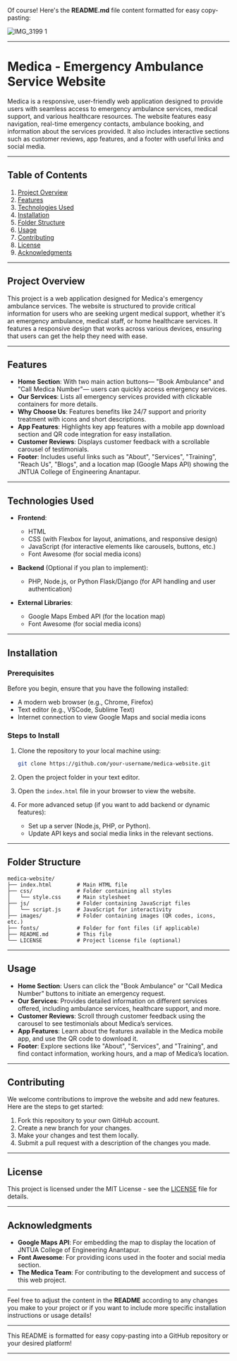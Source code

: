 Of course! Here's the **README.md** file content formatted for easy copy-pasting:

![IMG_3199 1](https://github.com/user-attachments/assets/3c2f9441-53ba-48a5-a6e8-22372194fd30)


---

# Medica - Emergency Ambulance Service Website

Medica is a responsive, user-friendly web application designed to provide users with seamless access to emergency ambulance services, medical support, and various healthcare resources. The website features easy navigation, real-time emergency contacts, ambulance booking, and information about the services provided. It also includes interactive sections such as customer reviews, app features, and a footer with useful links and social media.

---

## Table of Contents

1. [Project Overview](#project-overview)
2. [Features](#features)
3. [Technologies Used](#technologies-used)
4. [Installation](#installation)
5. [Folder Structure](#folder-structure)
6. [Usage](#usage)
7. [Contributing](#contributing)
8. [License](#license)
9. [Acknowledgments](#acknowledgments)

---

## Project Overview

This project is a web application designed for Medica's emergency ambulance services. The website is structured to provide critical information for users who are seeking urgent medical support, whether it's an emergency ambulance, medical staff, or home healthcare services. It features a responsive design that works across various devices, ensuring that users can get the help they need with ease.

---

## Features

- **Home Section**: With two main action buttons— "Book Ambulance" and "Call Medica Number"— users can quickly access emergency services.
- **Our Services**: Lists all emergency services provided with clickable containers for more details.
- **Why Choose Us**: Features benefits like 24/7 support and priority treatment with icons and short descriptions.
- **App Features**: Highlights key app features with a mobile app download section and QR code integration for easy installation.
- **Customer Reviews**: Displays customer feedback with a scrollable carousel of testimonials.
- **Footer**: Includes useful links such as "About", "Services", "Training", "Reach Us", "Blogs", and a location map (Google Maps API) showing the JNTUA College of Engineering Anantapur.

---

## Technologies Used

- **Frontend**:
  - HTML
  - CSS (with Flexbox for layout, animations, and responsive design)
  - JavaScript (for interactive elements like carousels, buttons, etc.)
  - Font Awesome (for social media icons)

- **Backend** (Optional if you plan to implement):
  - PHP, Node.js, or Python Flask/Django (for API handling and user authentication)

- **External Libraries**:
  - Google Maps Embed API (for the location map)
  - Font Awesome (for social media icons)
  
---

## Installation

### Prerequisites

Before you begin, ensure that you have the following installed:

- A modern web browser (e.g., Chrome, Firefox)
- Text editor (e.g., VSCode, Sublime Text)
- Internet connection to view Google Maps and social media icons

### Steps to Install

1. Clone the repository to your local machine using:
   ```bash
   git clone https://github.com/your-username/medica-website.git
   ```

2. Open the project folder in your text editor.

3. Open the `index.html` file in your browser to view the website.

4. For more advanced setup (if you want to add backend or dynamic features):
   - Set up a server (Node.js, PHP, or Python).
   - Update API keys and social media links in the relevant sections.

---

## Folder Structure

```
medica-website/
├── index.html        # Main HTML file
├── css/              # Folder containing all styles
│   └── style.css     # Main stylesheet
├── js/               # Folder containing JavaScript files
│   └── script.js     # JavaScript for interactivity
├── images/           # Folder containing images (QR codes, icons, etc.)
├── fonts/            # Folder for font files (if applicable)
├── README.md         # This file
└── LICENSE           # Project license file (optional)
```

---

## Usage

- **Home Section**: Users can click the "Book Ambulance" or "Call Medica Number" buttons to initiate an emergency request.
- **Our Services**: Provides detailed information on different services offered, including ambulance services, healthcare support, and more.
- **Customer Reviews**: Scroll through customer feedback using the carousel to see testimonials about Medica’s services.
- **App Features**: Learn about the features available in the Medica mobile app, and use the QR code to download it.
- **Footer**: Explore sections like "About", "Services", and "Training", and find contact information, working hours, and a map of Medica’s location.

---

## Contributing

We welcome contributions to improve the website and add new features. Here are the steps to get started:

1. Fork this repository to your own GitHub account.
2. Create a new branch for your changes.
3. Make your changes and test them locally.
4. Submit a pull request with a description of the changes you made.

---

## License

This project is licensed under the MIT License - see the [LICENSE](LICENSE) file for details.

---

## Acknowledgments

- **Google Maps API**: For embedding the map to display the location of JNTUA College of Engineering Anantapur.
- **Font Awesome**: For providing icons used in the footer and social media section.
- **The Medica Team**: For contributing to the development and success of this web project.

---

Feel free to adjust the content in the **README** according to any changes you make to your project or if you want to include more specific installation instructions or usage details!

---

This README is formatted for easy copy-pasting into a GitHub repository or your desired platform!

---

